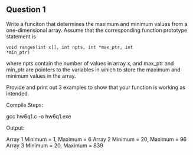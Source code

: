 ## Question 1

Write a funciton that determines the maximum and minimum values from a one-dimensional array. Assume that the corresponding function prototype statement is

<code>void ranges(int x[], int npts, int *max_ptr, int *min_ptr)</code>

where npts contain the number of values in array x, and max_ptr and min_ptr are pointers to the variables in which to store the maximum and minimum values in the array.

Provide and print out 3 examples to show that your function is working as intended.

Compile Steps: 

gcc hw6q1.c -o hw6q1.exe

Output:

Array 1
Minimum = 1, Maximum = 6
Array 2
Minimum = 20, Maximum = 96
Array 3
Minimum = 20, Maximum = 839
